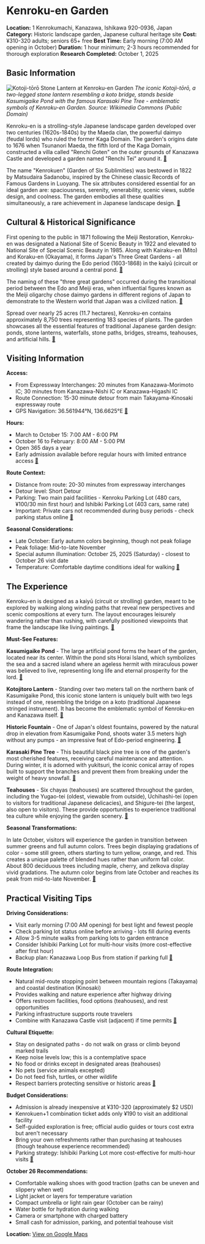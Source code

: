# Kenroku-en Garden

**Location:** 1 Kenrokumachi, Kanazawa, Ishikawa 920-0936, Japan
**Category:** Historic landscape garden, Japanese cultural heritage site
**Cost:** ¥310-320 adults; seniors 65+ free
**Best Time:** Early morning (7:00 AM opening in October)
**Duration:** 1 hour minimum; 2-3 hours recommended for thorough exploration
**Research Completed:** October 1, 2025

## Basic Information

![Kotoji-tōrō Stone Lantern at Kenroku-en Garden](https://upload.wikimedia.org/wikipedia/commons/d/d7/Kotoji_Toro_and_Karasakimatsu_Pine_Tree_in_Kenroku_Garden.JPG)
*The iconic Kotoji-tōrō, a two-legged stone lantern resembling a koto bridge, stands beside Kasumigaike Pond with the famous Karasaki Pine Tree - emblematic symbols of Kenroku-en Garden. Source: Wikimedia Commons (Public Domain)*

Kenroku-en is a strolling-style Japanese landscape garden developed over two centuries (1620s-1840s) by the Maeda clan, the powerful daimyo (feudal lords) who ruled the former Kaga Domain. The garden's origins date to 1676 when Tsunanori Maeda, the fifth lord of the Kaga Domain, constructed a villa called "Renchi Goten" on the outer grounds of Kanazawa Castle and developed a garden named "Renchi Tei" around it. [🔗](https://en.wikipedia.org/wiki/Kenroku-en)

The name "Kenrokuen" (Garden of Six Sublimities) was bestowed in 1822 by Matsudaira Sadanobu, inspired by the Chinese classic Records of Famous Gardens in Luoyang. The six attributes considered essential for an ideal garden are: spaciousness, serenity, venerability, scenic views, subtle design, and coolness. The garden embodies all these qualities simultaneously, a rare achievement in Japanese landscape design. [🔗](https://www.japan.travel/en/spot/1399/)

## Cultural & Historical Significance

First opening to the public in 1871 following the Meiji Restoration, Kenroku-en was designated a National Site of Scenic Beauty in 1922 and elevated to National Site of Special Scenic Beauty in 1985. Along with Kairaku-en (Mito) and Koraku-en (Okayama), it forms Japan's Three Great Gardens - all created by daimyo during the Edo period (1603-1868) in the kaiyū (circuit or strolling) style based around a central pond. [🔗](https://www.nippon.com/en/japan-data/h00672/)

The naming of these "three great gardens" occurred during the transitional period between the Edo and Meiji eras, when influential figures known as the Meiji oligarchy chose daimyo gardens in different regions of Japan to demonstrate to the Western world that Japan was a civilized nation. [🔗](https://japanesegardens.jp/2024/08/05/the-three-great-gardens-of-japan-日本大三名園/)

Spread over nearly 25 acres (11.7 hectares), Kenroku-en contains approximately 8,750 trees representing 183 species of plants. The garden showcases all the essential features of traditional Japanese garden design: ponds, stone lanterns, waterfalls, stone paths, bridges, streams, teahouses, and artificial hills. [🔗](https://en.wikipedia.org/wikipedia/Kenroku-en)

## Visiting Information

**Access:**
- From Expressway Interchanges: 20 minutes from Kanazawa-Morimoto IC; 30 minutes from Kanazawa-Nishi IC or Kanazawa-Higashi IC
- Route Connection: 15-30 minute detour from main Takayama-Kinosaki expressway route
- GPS Navigation: 36.561944°N, 136.6625°E [🔗](https://matcha-jp.com/en/20754)

**Hours:**
- March to October 15: 7:00 AM - 6:00 PM
- October 16 to February: 8:00 AM - 5:00 PM
- Open 365 days a year
- Early admission available before regular hours with limited entrance access [🔗](https://www.pref.ishikawa.jp/siro-niwa/english/info.html)

**Route Context:**
- Distance from route: 20-30 minutes from expressway interchanges
- Detour level: Short Detour
- Parking: Two main paid facilities - Kenroku Parking Lot (480 cars, ¥100/30 min first hour) and Ishibiki Parking Lot (403 cars, same rate)
- Important: Private cars not recommended during busy periods - check parking status online [🔗](https://www.japan-guide.com/e/e4200.html)

**Seasonal Considerations:**
- Late October: Early autumn colors beginning, though not peak foliage
- Peak foliage: Mid-to-late November
- Special autumn illumination: October 25, 2025 (Saturday) - closest to October 26 visit date
- Temperature: Comfortable daytime conditions ideal for walking [🔗](https://www.yadotime.jp/en/blog/topics/autumn-lighting-events/)

## The Experience

Kenroku-en is designed as a kaiyū (circuit or strolling) garden, meant to be explored by walking along winding paths that reveal new perspectives and scenic compositions at every turn. The layout encourages leisurely wandering rather than rushing, with carefully positioned viewpoints that frame the landscape like living paintings. [🔗](https://en.wikipedia.org/wikipedia/Kenroku-en)

**Must-See Features:**

**Kasumigaike Pond** - The large artificial pond forms the heart of the garden, located near its center. Within the pond sits Horai Island, which symbolizes the sea and a sacred island where an ageless hermit with miraculous power was believed to live, representing long life and eternal prosperity for the lord. [🔗](https://www.japan-guide.com/e/e4200.html)

**Kotojitoro Lantern** - Standing over two meters tall on the northern bank of Kasumigaike Pond, this iconic stone lantern is uniquely built with two legs instead of one, resembling the bridge on a koto (traditional Japanese stringed instrument). It has become the emblematic symbol of Kenroku-en and Kanazawa itself. [🔗](https://www.japan-guide.com/e/e4200.html)

**Historic Fountain** - One of Japan's oldest fountains, powered by the natural drop in elevation from Kasumigaike Pond, shoots water 3.5 meters high without any pumps - an impressive feat of Edo-period engineering. [🔗](https://www.japan-guide.com/e/e4200.html)

**Karasaki Pine Tree** - This beautiful black pine tree is one of the garden's most cherished features, receiving careful maintenance and attention. During winter, it is adorned with yukitsuri, the iconic conical array of ropes built to support the branches and prevent them from breaking under the weight of heavy snowfall. [🔗](https://www.japan-guide.com/e/e4200.html)

**Teahouses** - Six chayas (teahouses) are scattered throughout the garden, including the Yugao-tei (oldest, viewable from outside), Uchihashi-tei (open to visitors for traditional Japanese delicacies), and Shigure-tei (the largest, also open to visitors). These provide opportunities to experience traditional tea culture while enjoying the garden scenery. [🔗](https://www.japan-guide.com/e/e4200.html)

**Seasonal Transformations:**

In late October, visitors will experience the garden in transition between summer greens and full autumn colors. Trees begin displaying gradations of color - some still green, others starting to turn yellow, orange, and red. This creates a unique palette of blended hues rather than uniform fall color. About 800 deciduous trees including maple, cherry, and zelkova display vivid gradations. The autumn color begins from late October and reaches its peak from mid-to-late November. [🔗](https://hoshinoresorts.com/en/guide/area/chubu/ishikawa/kanazawa/kenrokuen/)

## Practical Visiting Tips

**Driving Considerations:**
- Visit early morning (7:00 AM opening) for best light and fewest people
- Check parking lot status online before arriving - lots fill during events
- Allow 3-5 minute walks from parking lots to garden entrance
- Consider Ishibiki Parking Lot for multi-hour visits (more cost-effective after first hour)
- Backup plan: Kanazawa Loop Bus from station if parking full [🔗](https://www.japan-guide.com/e/e4200.html)

**Route Integration:**
- Natural mid-route stopping point between mountain regions (Takayama) and coastal destination (Kinosaki)
- Provides walking and nature experience after highway driving
- Offers restroom facilities, food options (teahouses), and rest opportunities
- Parking infrastructure supports route travelers
- Combine with Kanazawa Castle visit (adjacent) if time permits [🔗](https://www.japan.travel/en/itineraries/the-three-star-road-nagoya-takayama-and-kanazawa/)

**Cultural Etiquette:**
- Stay on designated paths - do not walk on grass or climb beyond marked trails
- Keep noise levels low; this is a contemplative space
- No food or drinks except in designated areas (teahouses)
- No pets (service animals excepted)
- Do not feed fish, turtles, or other wildlife
- Respect barriers protecting sensitive or historic areas [🔗](https://thejapanesegarden.com/visit/garden-etiquette/)

**Budget Considerations:**
- Admission is already inexpensive at ¥310-320 (approximately $2 USD)
- Kenrokuen+1 combination ticket adds only ¥190 to visit an additional facility
- Self-guided exploration is free; official audio guides or tours cost extra but aren't necessary
- Bring your own refreshments rather than purchasing at teahouses (though teahouse experience recommended)
- Parking strategy: Ishibiki Parking Lot more cost-effective for multi-hour visits [🔗](https://www.japan-guide.com/e/e4200.html)

**October 26 Recommendations:**
- Comfortable walking shoes with good traction (paths can be uneven and slippery when wet)
- Light jacket or layers for temperature variation
- Compact umbrella or light rain gear (October can be rainy)
- Water bottle for hydration during walking
- Camera or smartphone with charged battery
- Small cash for admission, parking, and potential teahouse visit

**Location:** [View on Google Maps](https://maps.google.com/maps?q=36.561944,136.6625)
